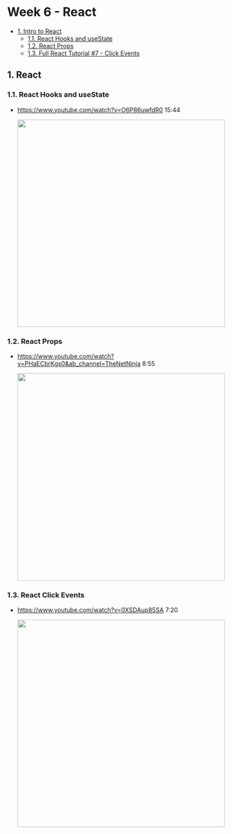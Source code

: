 # Week 6 - React

- [1. Intro to React](#1-react)
  - [1.1. React Hooks and useState](#11-react-hooks-and-usestate)
  - [1.2. React Props](#12-react-props)
  - [1.3. Full React Tutorial #7 - Click Events](#13-react-click-events)

## 1. React

### 1.1. React Hooks and useState

- https://www.youtube.com/watch?v=O6P86uwfdR0 15:44

  <img src="https://img.youtube.com/vi/O6P86uwfdR0/maxresdefault.jpg" width=480>

### 1.2. React Props

- https://www.youtube.com/watch?v=PHaECbrKgs0&ab_channel=TheNetNinja 8:55

  <img src="https://img.youtube.com/vi/PHaECbrKgs0/maxresdefault.jpg" width=480>

### 1.3. React Click Events

- https://www.youtube.com/watch?v=0XSDAup85SA 7:20

  <img src="https://img.youtube.com/vi/0XSDAup85SA/maxresdefault.jpg" width=480>
